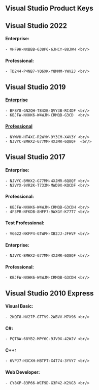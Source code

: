 ## Visual Studio Product Keys

## Visual Studio 2022

#### Enterprise:  <br/>
	- VHF9H-NXBBB-638P6-6JHCY-88JWH <br/>

#### Professional:  <br/>
	- TD244-P4NB7-YQ6XK-Y8MMM-YWV2J <br/>


## Visual Studio 2019

#### [Enterprise](https://visualstudio.microsoft.com/fr/thank-you-downloading-visual-studio/?sku=Enterprise&rel=16) <br/>
	- BF8Y8-GN2QH-T84XB-QVY3B-RC4DF <br/>
	- KBJFW-NXHK6-W4WJM-CRMQB-G3CD  <br/>


#### [Professional](https://visualstudio.microsoft.com/fr/thank-you-downloading-visual-studio/?sku=Professional&rel=16) <br/>
	- NYWVH-HT4XC-R2WYW-9Y3CM-X4V3Y <br/>
	- NJVYC-BMHX2-G77MM-4XJMR-6Q8QF  <br/>



## Visual Studio 2017

#### Enterprise:  <br/>
	- NJVYC-BMHX2-G77MM-4XJMR-6Q8QF <br/>
	- N2VYX-9VR2K-T733M-MWD9X-KQCDF <br/>


#### Professional:  <br/>
	- KBJFW-NXHK6-W4WJM-CRMQB-G3CDH <br/>
	- 4F3PR-NFKDB-8HFP7-9WXGY-K77T7 <br/>


#### Test Professional:  <br/>
	- VG622-NKFP4-GTWPH-XB2JJ-JFHVF <br/>


#### Enterprise:  <br/>
	- NJVYC-BMHX2-G77MM-4XJMR-6Q8QF <br/>


#### Professional:  <br/>
	- KBJFW-NXHK6-W4WJM-CRMQB-G3CDH <br/>



## Visual Studio 2010 Express

#### Visual Basic:  <br/>
	- 2KQT8-HV27P-GTTV9-2WBVV-M7X96 <br/>


#### C#:  <br/>
	- PQT8W-68YB2-MPY6C-9JV9X-42WJV <br/>


#### C++:  <br/>
	- 6VPJ7-H3CXH-HBTPT-X4T74-3YVY7 <br/>


#### Web Developer:  <br/>
	- CY8XP-83P66-WCF9D-G3P42-K2VG3 <br/>